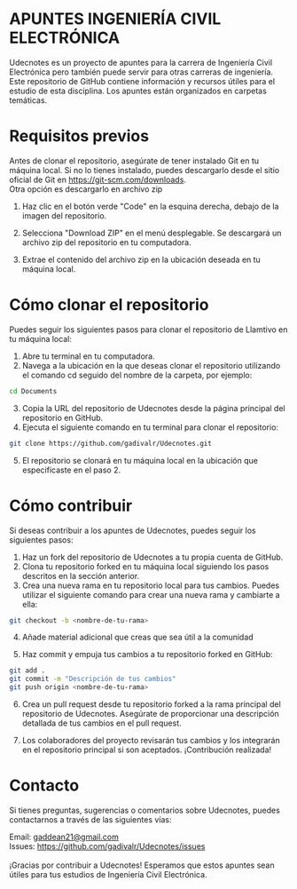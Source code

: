 # APUNTES INGENIERÍA CIVIL ELECTRÓNICA 
Udecnotes es un proyecto de apuntes para la carrera de Ingeniería Civil Electrónica pero también puede servir para otras carreras de ingeniería. Este repositorio de GitHub contiene información y recursos útiles para el estudio de esta disciplina. Los apuntes están organizados en carpetas temáticas.
# Requisitos previos
Antes de clonar el repositorio, asegúrate de tener instalado Git en tu máquina local. Si no lo tienes instalado, puedes descargarlo desde el sitio oficial de Git en https://git-scm.com/downloads. <br>
Otra opción es descargarlo en archivo zip
1. Haz clic en el botón verde "Code" en la esquina derecha, debajo de la imagen del repositorio.

2. Selecciona "Download ZIP" en el menú desplegable. Se descargará un archivo zip del repositorio en tu computadora.

3. Extrae el contenido del archivo zip en la ubicación deseada en tu máquina local.

# Cómo clonar el repositorio
Puedes seguir los siguientes pasos para clonar el repositorio de Llamtivo en tu máquina local:
1. Abre tu terminal en tu computadora.
2. Navega a la ubicación en la que deseas clonar el repositorio utilizando el comando cd seguido del nombre de la carpeta, por ejemplo:
```bash
cd Documents
```
3. Copia la URL del repositorio de Udecnotes desde la página principal del repositorio en GitHub.
4. Ejecuta el siguiente comando en tu terminal para clonar el repositorio:
```bash
git clone https://github.com/gadivalr/Udecnotes.git
```
5. El repositorio se clonará en tu máquina local en la ubicación que especificaste en el paso 2.
# Cómo contribuir
Si deseas contribuir a los apuntes de Udecnotes, puedes seguir los siguientes pasos:
1. Haz un fork del repositorio de Udecnotes a tu propia cuenta de GitHub.
2. Clona tu repositorio forked en tu máquina local siguiendo los pasos descritos en la sección anterior.
3. Crea una nueva rama en tu repositorio local para tus cambios. Puedes utilizar el siguiente comando para crear una nueva rama y cambiarte a ella:
```bash
git checkout -b <nombre-de-tu-rama>
```
4. Añade material adicional que creas que sea útil a la comunidad 

5. Haz commit y empuja tus cambios a tu repositorio forked en GitHub:
```bash
git add .
git commit -m "Descripción de tus cambios"
git push origin <nombre-de-tu-rama>
```
6. Crea un pull request desde tu repositorio forked a la rama principal del repositorio de Udecnotes. Asegúrate de proporcionar una descripción detallada de tus cambios en el pull request.

7. Los colaboradores del proyecto revisarán tus cambios y los integrarán en el repositorio principal si son aceptados. ¡Contribución realizada!
# Contacto
Si tienes preguntas, sugerencias o comentarios sobre Udecnotes, puedes contactarnos a través de las siguientes vías:

Email: gaddean21@gmail.com <br>
Issues: https://github.com/gadivalr/Udecnotes/issues <br>
<br>
¡Gracias por contribuir a Udecnotes! Esperamos que estos apuntes sean útiles para tus estudios de Ingeniería Civil Electrónica.
